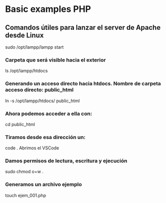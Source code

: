 # Basic examples PHP

## Comandos útiles para lanzar el server de Apache desde Linux
sudo /opt/lampp/lampp start

### Carpeta que será visible hacia el exterior
ls /opt/lampp/htdocs

### Generando un acceso directo hacia htdocs. Nombre de carpeta acceso directo: public_html
ln -s /opt/lampp/htdocs/ public_html

### Ahora podemos acceder a ella con:
cd public_html

### Tiramos desde esa dirección un: 
code .
Abrimos el VSCode

### Damos permisos de lectura, escritura y ejecución
sudo chmod o+w .

### Generamos un archivo ejemplo
touch ejem_001.php
